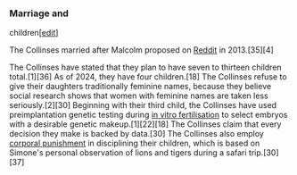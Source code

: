 ### Marriage and
children[[edit](/w/index.php?title=Simone\_and\_Malcolm\_Collins&action=edit&section=6
"Edit section: Marriage and children")]

The Collinses married after Malcolm proposed on [Reddit](/wiki/Reddit
"Reddit") in 2013.[35][4]

The Collinses have stated that they plan to have seven to thirteen children
total.[1][36] As of 2024, they have four children.[18] The Collinses refuse to
give their daughters traditionally feminine names, because they believe social
research shows that women with feminine names are taken less seriously.[2][30]
Beginning with their third child, the Collinses have used preimplantation
genetic testing during [in vitro fertilisation](/wiki/In\_vitro\_fertilisation
"In vitro fertilisation") to select embryos with a desirable genetic
makeup.[1][22][18] The Collinses claim that every decision they make is backed
by data.[30] The Collinses also employ [corporal
punishment](/wiki/Corporal\_punishment\_in\_the\_home "Corporal punishment in the
home") in disciplining their children, which is based on Simone's personal
observation of lions and tigers during a safari trip.[30][37]
